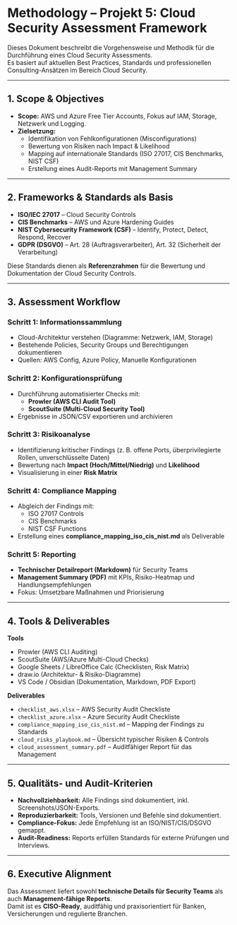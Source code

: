 # Methodology – Projekt 5: Cloud Security Assessment Framework

Dieses Dokument beschreibt die Vorgehensweise und Methodik für die Durchführung eines Cloud Security Assessments.  
Es basiert auf aktuellen Best Practices, Standards und professionellen Consulting-Ansätzen im Bereich Cloud Security.  

---

## 1. Scope & Objectives
- **Scope:** AWS und Azure Free Tier Accounts, Fokus auf IAM, Storage, Netzwerk und Logging.  
- **Zielsetzung:**  
  - Identifikation von Fehlkonfigurationen (Misconfigurations)  
  - Bewertung von Risiken nach Impact & Likelihood  
  - Mapping auf internationale Standards (ISO 27017, CIS Benchmarks, NIST CSF)  
  - Erstellung eines Audit-Reports mit Management Summary  

---

## 2. Frameworks & Standards als Basis
- **ISO/IEC 27017** – Cloud Security Controls  
- **CIS Benchmarks** – AWS und Azure Hardening Guides  
- **NIST Cybersecurity Framework (CSF)** – Identify, Protect, Detect, Respond, Recover  
- **GDPR (DSGVO)** – Art. 28 (Auftragsverarbeiter), Art. 32 (Sicherheit der Verarbeitung)  

Diese Standards dienen als **Referenzrahmen** für die Bewertung und Dokumentation der Cloud Security Controls.  

---

## 3. Assessment Workflow

### Schritt 1: Informationssammlung
- Cloud-Architektur verstehen (Diagramme: Netzwerk, IAM, Storage)  
- Bestehende Policies, Security Groups und Berechtigungen dokumentieren  
- Quellen: AWS Config, Azure Policy, Manuelle Konfigurationen  

### Schritt 2: Konfigurationsprüfung
- Durchführung automatisierter Checks mit:  
  - **Prowler (AWS CLI Audit Tool)**  
  - **ScoutSuite (Multi-Cloud Security Tool)**  
- Ergebnisse in JSON/CSV exportieren und archivieren  

### Schritt 3: Risikoanalyse
- Identifizierung kritischer Findings (z. B. offene Ports, überprivilegierte Rollen, unverschlüsselte Daten)  
- Bewertung nach **Impact (Hoch/Mittel/Niedrig)** und **Likelihood**  
- Visualisierung in einer **Risk Matrix**  

### Schritt 4: Compliance Mapping
- Abgleich der Findings mit:  
  - ISO 27017 Controls  
  - CIS Benchmarks  
  - NIST CSF Functions  
- Erstellung eines **compliance_mapping_iso_cis_nist.md** als Deliverable  

### Schritt 5: Reporting
- **Technischer Detailreport (Markdown)** für Security Teams  
- **Management Summary (PDF)** mit KPIs, Risiko-Heatmap und Handlungsempfehlungen  
- Fokus: Umsetzbare Maßnahmen und Priorisierung  

---

## 4. Tools & Deliverables

**Tools**  
- Prowler (AWS CLI Auditing)  
- ScoutSuite (AWS/Azure Multi-Cloud Checks)  
- Google Sheets / LibreOffice Calc (Checklisten, Risk Matrix)  
- draw.io (Architektur- & Risiko-Diagramme)  
- VS Code / Obsidian (Dokumentation, Markdown, PDF Export)  

**Deliverables**  
- `checklist_aws.xlsx` – AWS Security Audit Checkliste  
- `checklist_azure.xlsx` – Azure Security Audit Checkliste  
- `compliance_mapping_iso_cis_nist.md` – Mapping der Findings zu Standards  
- `cloud_risks_playbook.md` – Übersicht typischer Risiken & Controls  
- `cloud_assessment_summary.pdf` – Auditfähiger Report für das Management  

---

## 5. Qualitäts- und Audit-Kriterien
- **Nachvollziehbarkeit:** Alle Findings sind dokumentiert, inkl. Screenshots/JSON-Exports.  
- **Reproduzierbarkeit:** Tools, Versionen und Befehle sind dokumentiert.  
- **Compliance-Fokus:** Jede Empfehlung ist an ISO/NIST/CIS/DSGVO gemappt.  
- **Audit-Readiness:** Reports erfüllen Standards für externe Prüfungen und Interviews.  

---

## 6. Executive Alignment
Das Assessment liefert sowohl **technische Details für Security Teams** als auch **Management-fähige Reports**.  
Damit ist es **CISO-Ready**, auditfähig und praxisorientiert für Banken, Versicherungen und regulierte Branchen.  
